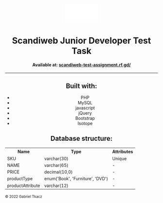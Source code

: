 <center>
<p align="center">
    <img src="img/white logo.png" style="height: 7ch;"><br>
    <h1 align="center">Scandiweb Junior Developer Test Task</h1>
    <h4 align="center">Available at: <a href="scandiweb-test-assignment.rf.gd/">scandiweb-test-assignment.rf.gd/</a></h4>
</p>
</center>

<hr>

<p align="center">
    <h2 align="center">Built with:</h2>
    <center>
    <ul align="center">
        <li align="center">PHP</li>
        <li align="center">MySQL</li>
        <li align="center">javascript</li>
        <li align="center">jQuery</li>
        <li align="center">Bootstrap</li>
        <li align="center">Isotope</li>
    </ul>
    </center>
</p>

<p align="center">
    <h2 align="center">Database structure:</h2>
    <table align="center">
        <tr>
            <th>Name</th>
            <th>Type</th>
            <th>Attributes</th>
        </tr>
        <tr>
            <td>SKU</td>
            <td>varchar(30)</td>
            <td>Unique</td>
        </tr>
        <tr>
            <td>NAME</td>
            <td>varchar(65)</td>
            <td>-</td>
        </tr>
        <tr>
            <td>PRICE</td>
            <td>decimal(10,0)</td>
            <td>-</td>
        </tr>
        <tr>
            <td>productType</td>
            <td>enum('Book', 'Furniture', 'DVD')</td>
            <td>-</td>
        </tr>
        <tr>
            <td>productAttribute</td>
            <td>varchar(12)</td>
            <td>-</td>
        </tr>
    </table>
    <small align="center">&copy; 2022 Gabriel Tkacz</small>
</p>